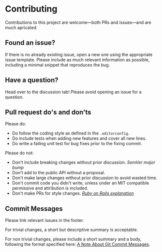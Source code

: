 # Contributing

Contributions to this project are welcome—both PRs and issues—and are much apricated.

## Found an issue?

If there is no already existing issue, open a new one using the appropriate issue template. Please include as much relevant information as possible, including a minimal snippet that reproduces the bug.

## Have a question?

Head over to the discussion tab! Please avoid opening an issue for a question.

## Pull request do's and don'ts

Please do:

- Do follow the coding style as defined in the `.editorconfig`.
- Do include tests when adding new features and cover all new lines.
- Do write a failing unit test for bug fixes prior to the fixing commit.

Please do not:

- Don't include breaking changes without prior discussion. *SemVer major bump*
- Don't add to the public API without a proposal.
- Don't make large changes without prior discussion to avoid wasted time.
- Don't commit code you didn't write, unless under an MIT compatible permissive and attribution is included. 
- Don't make PRs for style changes. [*Ruby on Rails explanation*](https://github.com/rails/rails/pull/13771#issuecomment-32746700)

## Commit Messages

Please link relevant issues in the footer.

For trivial changes, a short but descriptive summary is acceptable.

For non trivial changes, please include a short summary and a body, following the format specified here: [A Note About Git Commit Messages](https://tbaggery.com/2008/04/19/a-note-about-git-commit-messages.html).
